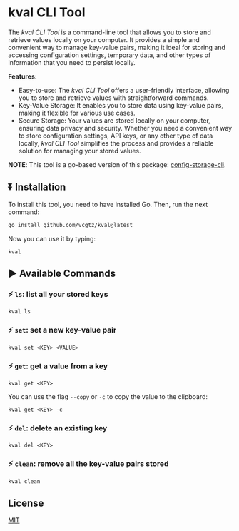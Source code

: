 # kval CLI Tool

The *kval CLI Tool* is a command-line tool that allows you to store and retrieve values locally on your computer. It provides a simple and convenient way to manage key-value pairs, making it ideal for storing and accessing configuration settings, temporary data, and other types of information that you need to persist locally.

**Features:**
- Easy-to-use: The *kval CLI Tool* offers a user-friendly interface, allowing you to store and retrieve values with straightforward commands.
- Key-Value Storage: It enables you to store data using key-value pairs, making it flexible for various use cases.
- Secure Storage: Your values are stored locally on your computer, ensuring data privacy and security.
Whether you need a convenient way to store configuration settings, API keys, or any other type of data locally, *kval CLI Tool* simplifies the process and provides a reliable solution for managing your stored values.

**NOTE**: This tool is a go-based version of this package: [config-storage-cli](https://github.com/vcgtz/config-storage-cli).

## :arrow_double_down: Installation
To install this tool, you need to have installed Go. Then, run the next command:
```bash
go install github.com/vcgtz/kval@latest
```

Now you can use it by typing:
```text
kval
```

## :arrow_forward: Available Commands
### ⚡ `ls`: list all your stored keys
```text
kval ls
```

### ⚡ `set`: set a new key-value pair
```text
kval set <KEY> <VALUE>
```

### ⚡ `get`: get a value from a key
```text
kval get <KEY>
```

You can use the flag `--copy` or `-c` to copy the value to the clipboard:
```text
kval get <KEY> -c
```

### ⚡ `del`: delete an existing key
```text
kval del <KEY>
```

### ⚡ `clean`: remove all the key-value pairs stored
```text
kval clean
```

## License
[MIT](https://github.com/vcgtz/kval/blob/main/LICENSE)
